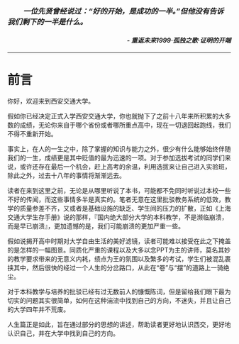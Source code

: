 <div style="text-indent: 4ch;">
    <h3 style="font-style: italic; font-weight: bold;">一位先贤曾经说过：“好的开始，是成功的一半。”但他没有告诉我们剩下的一半是什么。</h3>
    <h4 style="font-style: italic; text-align: right; ">- 重返未来1999·孤独之歌·证明的开端</h4>
</div>

---

# 前言

你好，欢迎来到西安交通大学。

假如你已经决定正式入学西安交通大学，你也就抛下了之前十八年来所积累的大多数的成绩，无论你来自于哪个省份或者哪所重点高中，现在一切退回起跑线，我们不得不重新开始。

事实上，在人的一生之中，除了掌握的知识与能力之外，很少有什么能够始终伴随我们的一生，成绩更是其中贬值的最为迅速的一项。对于参加选拔考试的同学们来说，或许还存在最后一个机会，赶上高考的余温，利用选拔来让自己进入实验班，除此之外，过去十八年的事情将渐渐远去。

读者在来到这里之前，无论是从哪里听说了本书，可能都不免同时听说过本校一些不好的传闻，而这些事情多半是真实的。笔者无意在这里批驳教务系统的低效，教学的质量参差不齐，又或者是基础设施的缺乏、学生间的压力的扩散，正如《上海交通大学生存手册》说的那样，『国内绝大部分大学的本科教学，不是濒临崩溃，而是早已崩溃』，更加遗憾的是，我们可能崩溃的更加严重一些。

假如说揭开高中时期对大学自由生活的美好滤镜，读者可能难以接受在此之下掩盖的是怎样的一幅图景。同质化严重的课程以及大多以念PPT为主的讲师，莫名其妙的教学要求带来的无意义内耗，绩点为王的氛围以及繁多的考试，学生们被混乱裹挟其中，然后很快的经过一个人生的分岔路口，从此在“卷”与“摆”的道路上一骑绝尘。

对于本科教学与培养的批驳已经有过无数前人的慷慨陈词，但是留给我们眼下最为切实的问题其实很简单，如何在这种湍流中找到自己的方向，不迷失，并且让自己的大学四年并不荒废。

人生篇正是如此，旨在通过部分的思想的讲述，帮助读者更好地认识西交，更好地认识自己，并在大学中找到自己的方向。